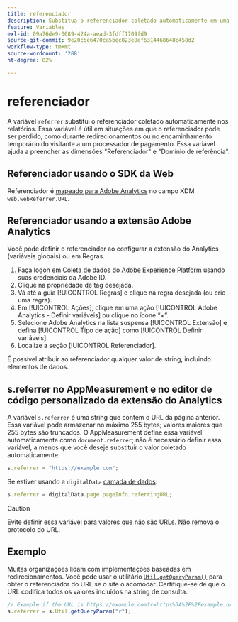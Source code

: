 ```yaml
---
title: referenciador
description: Substitua o referenciador coletado automaticamente em uma ocorrência.
feature: Variables
exl-id: 09a76de9-0689-424a-aead-3fdff1709fd9
source-git-commit: 9e20c5e6470ca5bec823e8ef6314468648c458d2
workflow-type: tm+mt
source-wordcount: '288'
ht-degree: 82%

---
```


# referenciador

A variável `referrer` substitui o referenciador coletado automaticamente nos relatórios. Essa variável é útil em situações em que o referenciador pode ser perdido, como durante redirecionamentos ou no encaminhamento temporário do visitante a um processador de pagamento. Essa variável ajuda a preencher as dimensões &quot;Referenciador&quot; e &quot;Domínio de referência&quot;.

## Referenciador usando o SDK da Web

Referenciador é [mapeado para Adobe Analytics](https://experienceleague.adobe.com/docs/analytics/implementation/aep-edge/variable-mapping.html) no campo XDM `web.webReferrer.URL`.

## Referenciador usando a extensão Adobe Analytics

Você pode definir o referenciador ao configurar a extensão do Analytics (variáveis globais) ou em Regras.

1. Faça logon em [Coleta de dados do Adobe Experience Platform](https://experience.adobe.com/data-collection) usando suas credenciais da Adobe ID.
2. Clique na propriedade de tag desejada.
3. Vá até a guia [!UICONTROL Regras] e clique na regra desejada (ou crie uma regra).
4. Em [!UICONTROL Ações], clique em uma ação [!UICONTROL Adobe Analytics - Definir variáveis] ou clique no ícone “+”.
5. Selecione Adobe Analytics na lista suspensa [!UICONTROL Extensão] e defina [!UICONTROL Tipo de ação] como [!UICONTROL Definir variáveis].
6. Localize a seção [!UICONTROL Referenciador].

É possível atribuir ao referenciador qualquer valor de string, incluindo elementos de dados.

## s.referrer no AppMeasurement e no editor de código personalizado da extensão do Analytics

A variável `s.referrer` é uma string que contém o URL da página anterior. Essa variável pode armazenar no máximo 255 bytes; valores maiores que 255 bytes são truncados. O AppMeasurement define essa variável automaticamente como `document.referrer`; não é necessário definir essa variável, a menos que você deseje substituir o valor coletado automaticamente.

```js
s.referrer = "https://example.com";
```

Se estiver usando a `digitalData` [camada de dados](../../prepare/data-layer.md):

```js
s.referrer = digitalData.page.pageInfo.referringURL;
```

>[!CAUTION]
>
>Evite definir essa variável para valores que não são URLs. Não remova o protocolo do URL.

## Exemplo

Muitas organizações lidam com implementações baseadas em redirecionamentos. Você pode usar o utilitário [`Util.getQueryParam()`](../functions/util-getqueryparam.md) para obter o referenciador do URL se o site o acomodar. Certifique-se de que o URL codifica todos os valores incluídos na string de consulta.

```js
// Example if the URL is https://example.com?r=https%3A%2F%2Fexample.org
s.referrer = s.Util.getQueryParam("r");
```
